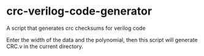 # crc-verilog-code-generator
A script that generates crc checksums for verilog code

Enter the width of the data and the polynomial, then this script will generate CRC.v in the current directory.
